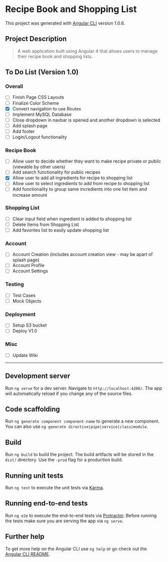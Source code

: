 # Recipe Book and Shopping List

This project was generated with [Angular CLI](https://github.com/angular/angular-cli) version 1.0.6.

## Project Description

> A web application built using Angular 4 that allows users to manage their recipe book and shopping lists.

## To Do List (Version 1.0)

### Overall

- [ ] Finish Page CSS Layouts
- [ ] Finalize Color Scheme
- [X] Convert navigation to use Routes
- [ ] Implement MySQL Database
- [ ] Close dropdown in navbar is opened and another dropdown is selected
- [ ] Add splash page
- [ ] Add footer
- [ ] Login/Logout functionality

### Recipe Book

- [ ] Allow user to decide whether they want to make recipe private or public (viewable by other users)
- [ ] Add search functionality for public recipes
- [X] Allow user to add all ingredients for recipe to shopping list
- [ ] Allow user to select ingredients to add from recipe to shopping list
- [ ] Add functionality to group same incredients into one list item and increase amount

### Shopping List

- [ ] Clear input field when ingredient is added to shopping list
- [ ] Delete Items from Shopping List
- [ ] Add favorites list to easily update shopping list

### Account

- [ ] Account Creation (includes account creation view - may be apart of splash page)
- [ ] Account Profile
- [ ] Account Settings

### Testing
  
- [ ] Test Cases
- [ ] Mock Objects

### Deployment

- [ ] Setup S3 bucket
- [ ] Deploy V1.0

### Misc

- [ ] Update Wiki

-----------------------------------------


## Development server

Run `ng serve` for a dev server. Navigate to `http://localhost:4200/`. The app will automatically reload if you change any of the source files.

## Code scaffolding

Run `ng generate component component-name` to generate a new component. You can also use `ng generate directive|pipe|service|class|module`.

## Build

Run `ng build` to build the project. The build artifacts will be stored in the `dist/` directory. Use the `-prod` flag for a production build.

## Running unit tests

Run `ng test` to execute the unit tests via [Karma](https://karma-runner.github.io).

## Running end-to-end tests

Run `ng e2e` to execute the end-to-end tests via [Protractor](http://www.protractortest.org/).
Before running the tests make sure you are serving the app via `ng serve`.

## Further help

To get more help on the Angular CLI use `ng help` or go check out the [Angular CLI README](https://github.com/angular/angular-cli/blob/master/README.md).
